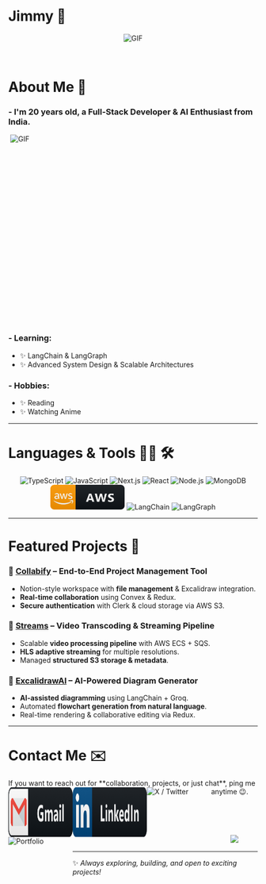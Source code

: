 # Jimmy 👋

<div align="center">
<img height="300" width="700" alt="GIF" src="https://github.com/chill-czar/chill-czar/blob/main/assets/techwave.gif">
</div>

</br>
</br>

# About Me 💬

### - I'm 20 years old, a **Full-Stack Developer & AI Enthusiast** from India.  

<img height="400" width="500" alt="GIF" align="right" src="https://github.com/chill-czar/chill-czar/blob/main/assets/ai-coding.gif">

### - Learning:
- ✨ LangChain & LangGraph  
- ✨ Advanced System Design & Scalable Architectures  

### - Hobbies:
- ✨ Reading  
- ✨ Watching Anime  

---

# Languages & Tools 👨‍💻 🛠

<p align="center">

<img src="https://github.com/chill-czar/chill-czar/blob/main/assets/icons/typescript.png" alt="TypeScript" width="120" height="50">  
<img src="https://github.com/chill-czar/chill-czar/blob/main/assets/icons/javascript.png" alt="JavaScript" width="100" height="50">  
<img src="https://github.com/chill-czar/chill-czar/blob/main/assets/icons/nextjs.png" alt="Next.js" width="100" height="50">  
<img src="https://github.com/chill-czar/chill-czar/blob/main/assets/icons/react.png" alt="React" width="100" height="50">  
<img src="https://github.com/chill-czar/chill-czar/blob/main/assets/icons/nodejs.png" alt="Node.js" width="100" height="50">  
<img src="https://github.com/chill-czar/chill-czar/blob/main/assets/icons/mongodb.png" alt="MongoDB" width="120" height="50">  
<img src="https://github.com/chill-czar/chill-czar/blob/main/assets/icons/aws.png" alt="AWS" width="150" height="50">  
<img src="https://github.com/chill-czar/chill-czar/blob/main/assets/icons/langchain.png" alt="LangChain" width="120" height="50">  
<img src="https://github.com/chill-czar/chill-czar/blob/main/assets/icons/langgraph.png" alt="LangGraph" width="120" height="50">  

</p>

---

# Featured Projects 🚀

### 🔹 [Collabify](https://github.com/chill-czar/Collabify) – End-to-End Project Management Tool
- Notion-style workspace with **file management** & Excalidraw integration.  
- **Real-time collaboration** using Convex & Redux.  
- **Secure authentication** with Clerk & cloud storage via AWS S3.  

### 🔹 [Streams](https://github.com/chill-czar/streams) – Video Transcoding & Streaming Pipeline
- Scalable **video processing pipeline** with AWS ECS + SQS.  
- **HLS adaptive streaming** for multiple resolutions.  
- Managed **structured S3 storage & metadata**.  

### 🔹 [ExcalidrawAI](https://github.com/chill-czar/ExcalidrawAi) – AI-Powered Diagram Generator
- **AI-assisted diagramming** using LangChain + Groq.  
- Automated **flowchart generation from natural language**.  
- Real-time rendering & collaborative editing via Redux.  

---

# Contact Me ✉️  

<p>
If you want to reach out for **collaboration, projects, or just chat**, ping me anytime 😉.  

<a href="mailto:aisarthak2@gmail.com">
  <img align="left" alt="Gmail" width="130" height="100" src="https://github.com/chill-czar/chill-czar/blob/main/assets/icons/gmail.png" />
</a>
<a href="https://www.linkedin.com/in/its-sarthak-chaudhari">
  <img align="left" alt="LinkedIn" width="150" height="100" src="https://github.com/chill-czar/chill-czar/blob/main/assets/icons/linkedin.png" />
</a>
<a href="https://x.com/chill_czar">
  <img align="left" alt="X / Twitter" width="130" height="100" src="https://github.com/chill-czar/chill-czar/blob/main/assets/icons/twitter.png" />
</a>
<a href="https://chill-czar.github.io/new-portfolio/">
  <img align="left" alt="Portfolio" width="130" height="100" src="https://github.com/chill-czar/chill-czar/blob/main/assets/icons/portfolio.png" />
</a>
</p>

</br>
</br>
</br>

<p align="center">  
  <a href="https://github.com/anuraghazra/github-readme-stats"> 
<img src="https://github-readme-stats.vercel.app/api?username=chill-czar&show_icons=true&theme=radical"/>
  </a>
</p>

---

✨ *Always exploring, building, and open to exciting projects!*